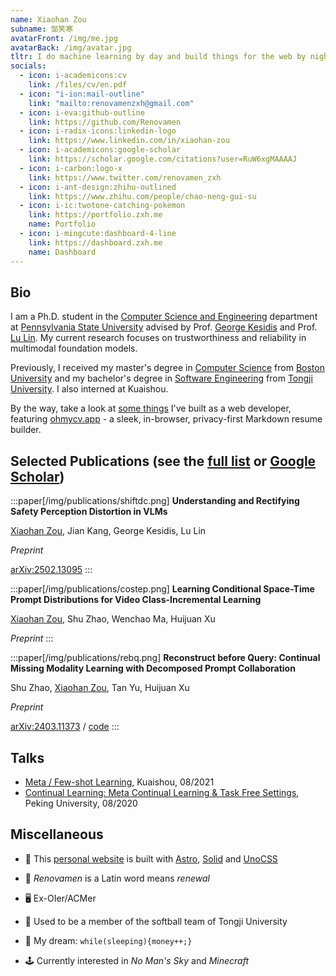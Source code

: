 ```yaml
---
name: Xiaohan Zou
subname: 邹笑寒
avatarFront: /img/me.jpg
avatarBack: /img/avatar.jpg
tltr: I do machine learning by day and build things for the web by night.
socials:
  - icon: i-academicons:cv
    link: /files/cv/en.pdf
  - icon: "i-ion:mail-outline"
    link: "mailto:renovamenzxh@gmail.com"
  - icon: i-eva:github-outline
    link: https://github.com/Renovamen
  - icon: i-radix-icons:linkedin-logo
    link: https://www.linkedin.com/in/xiaohan-zou
  - icon: i-academicons:google-scholar
    link: https://scholar.google.com/citations?user=RuW6xgMAAAAJ
  - icon: i-carbon:logo-x
    link: https://www.twitter.com/renovamen_zxh
  - icon: i-ant-design:zhihu-outlined
    link: https://www.zhihu.com/people/chao-neng-gui-su
  - icon: i-ic:twotone-catching-pokemon
    link: https://portfolio.zxh.me
    name: Portfolio
  - icon: i-mingcute:dashboard-4-line
    link: https://dashboard.zxh.me
    name: Dashboard
---
```



## Bio

I am a Ph.D. student in the [Computer Science and Engineering](https://www.eecs.psu.edu/) department at [Pennsylvania State University](https://www.psu.edu/) advised by Prof. [George Kesidis](https://www.cse.psu.edu/~gik2/) and Prof. [Lu Lin](https://louise-lulin.github.io/). My current research focuses on trustworthiness and reliability in multimodal foundation models.

Previously, I received my master's degree in [Computer Science](https://www.bu.edu/cs/) from [Boston University](https://www.bu.edu/) and my bachelor's degree in [Software Engineering](http://sse.tongji.edu.cn/) from [Tongji University](https://www.tongji.edu.cn/). I also interned at Kuaishou.

By the way, take a look at [some things](/projects) I've built as a web developer, featuring [ohmycv.app](https://ohmycv.app) - a sleek, in-browser, privacy-first Markdown resume builder.


## Selected Publications <span text-base>(see the <a href="/publications">full list</a> or <a href="https://scholar.google.com/citations?user=RuW6xgMAAAAJ" target="_blank" rel="noopener noreferrer">Google Scholar</a>)</span>

:::paper[/img/publications/shiftdc.png]
**Understanding and Rectifying Safety Perception Distortion in VLMs**

<u>Xiaohan Zou</u>, Jian Kang, George Kesidis, Lu Lin

*Preprint*

[arXiv:2502.13095](https://arxiv.org/abs/2502.13095)
:::

:::paper[/img/publications/costep.png]
**Learning Conditional Space-Time Prompt Distributions for Video Class-Incremental Learning**

<u>Xiaohan Zou</u>, Shu Zhao, Wenchao Ma, Huijuan Xu

*Preprint*
:::

:::paper[/img/publications/rebq.png]
**Reconstruct before Query: Continual Missing Modality Learning with Decomposed Prompt Collaboration**

Shu Zhao, <u>Xiaohan Zou</u>, Tan Yu, Huijuan Xu

*Preprint*

[arXiv:2403.11373](https://arxiv.org/abs/2403.11373) / [code](https://github.com/Tree-Shu-Zhao/RebQ.pytorch)
:::


## Talks

- [Meta / Few-shot Learning](/files/talks/2021-08-meta-learning.pdf), Kuaishou, 08/2021
- [Continual Learning: Meta Continual Learning & Task Free Settings](/files/talks/2020-08-continual-learning.pdf), Peking University, 08/2020


## Miscellaneous

- 🚀 This [personal website](https://github.com/Renovamen/renovamen.github.io) is built with [Astro](https://astro.build/), [Solid](https://www.solidjs.com/) and [UnoCSS](https://github.com/antfu/unocss)

- 🧐 _Renovamen_ is a Latin word means _renewal_

- 🖥 Ex-OIer/ACMer

- 🥎 Used to be a member of the softball team of Tongji University

- 🌭 My dream: `while(sleeping){money++;}`

- 🕹️ Currently interested in *No Man's Sky* and *Minecraft*
